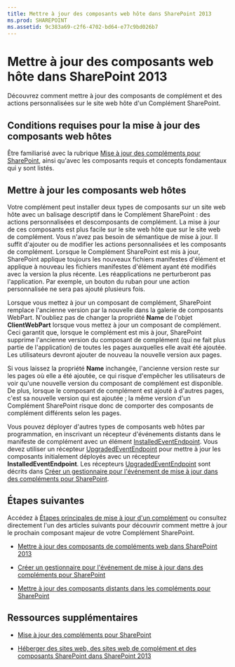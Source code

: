 ```yaml
---
title: Mettre à jour des composants web hôte dans SharePoint 2013
ms.prod: SHAREPOINT
ms.assetid: 9c383a69-c2f6-4702-bd64-e77c9bd026b7
---
```



# Mettre à jour des composants web hôte dans SharePoint 2013
Découvrez comment mettre à jour des composants de complément et des actions personnalisées sur le site web hôte d'un Complément SharePoint.
## Conditions requises pour la mise à jour des composants web hôtes
<a name="Prerequisites"> </a>

Être familiarisé avec la rubrique  [Mise à jour des compléments pour SharePoint](update-sharepoint-add-ins.md), ainsi qu'avec les composants requis et concepts fondamentaux qui y sont listés.
  
    
    

## Mettre à jour les composants web hôtes
<a name="UpdateHostWeb"> </a>

Votre complément peut installer deux types de composants sur un site web hôte avec un balisage descriptif dans le Complément SharePoint : des actions personnalisées et descomposants de complément. La mise à jour de ces composants est plus facile sur le site web hôte que sur le site web de complément. Vous n'avez pas besoin de sémantique de mise à jour. Il suffit d'ajouter ou de modifier les actions personnalisées et les composants de complément. Lorsque le Complément SharePoint est mis à jour, SharePoint applique toujours les nouveaux fichiers manifestes d'élément et applique à nouveau les fichiers manifestes d'élément ayant été modifiés avec la version la plus récente. Les réapplications ne perturberont pas l'application. Par exemple, un bouton du ruban pour une action personnalisée ne sera pas ajouté plusieurs fois.
  
    
    
Lorsque vous mettez à jour un composant de complément, SharePoint remplace l'ancienne version par la nouvelle dans la galerie de composants WebPart. N'oubliez pas de changer la propriété **Name** de l'objet **ClientWebPart** lorsque vous mettez à jour un composant de complément. Ceci garantit que, lorsque le complément est mis à jour, SharePoint supprime l'ancienne version du composant de complément (qui ne fait plus partie de l'application) de toutes les pages auxquelles elle avait été ajoutée. Les utilisateurs devront ajouter de nouveau la nouvelle version aux pages.
  
    
    
Si vous laissez la propriété **Name** inchangée, l'ancienne version reste sur les pages où elle a été ajoutée, ce qui risque d'empêcher les utilisateurs de voir qu'une nouvelle version du composant de complément est disponible. De plus, lorsque le composant de complément est ajouté à d'autres pages, c'est sa nouvelle version qui est ajoutée ; la même version d'un Complément SharePoint risque donc de comporter des composants de complément différents selon les pages.
  
    
    
Vous pouvez déployer d'autres types de composants web hôtes par programmation, en inscrivant un récepteur d'événements distants dans le manifeste de complément avec un élément  [InstalledEventEndpoint](http://msdn.microsoft.com/library/af9f83d8-8325-3ede-d7b0-bb82c0445eb9%28Office.15%29.aspx). Vous devez utiliser un récepteur  [UpgradedEventEndpoint](http://msdn.microsoft.com/library/09a93d44-d295-47bb-f91c-d243178b0f53%28Office.15%29.aspx) pour mettre à jour les composants initialement déployés avec un récepteur **InstalledEventEndpoint**. Les récepteurs  [UpgradedEventEndpoint](http://msdn.microsoft.com/library/09a93d44-d295-47bb-f91c-d243178b0f53%28Office.15%29.aspx) sont décrits dans [Créer un gestionnaire pour l'événement de mise à jour dans des compléments pour SharePoint](create-a-handler-for-the-update-event-in-sharepoint-add-ins.md).
  
    
    

## Étapes suivantes
<a name="Next"> </a>

Accédez à  [Étapes principales de mise à jour d'un complément](update-sharepoint-add-ins.md#MajorAppUpgradeSteps) ou consultez directement l'un des articles suivants pour découvrir comment mettre à jour le prochain composant majeur de votre Complément SharePoint.
  
    
    

-  [Mettre à jour des composants de compléments web dans SharePoint 2013](update-add-in-web-components-in-sharepoint-2013.md)
    
  
-  [Créer un gestionnaire pour l'événement de mise à jour dans des compléments pour SharePoint](create-a-handler-for-the-update-event-in-sharepoint-add-ins.md)
    
  
-  [Mettre à jour des composants distants dans les compléments pour SharePoint](update-remote-components-in-sharepoint-add-ins.md)
    
  

## Ressources supplémentaires
<a name="bk_addresources"> </a>


-  [Mise à jour des compléments pour SharePoint](update-sharepoint-add-ins.md)
    
  
-  [Héberger des sites web, des sites web de complément et des composants SharePoint dans SharePoint 2013](host-webs-add-in-webs-and-sharepoint-components-in-sharepoint-2013.md)
    
  

